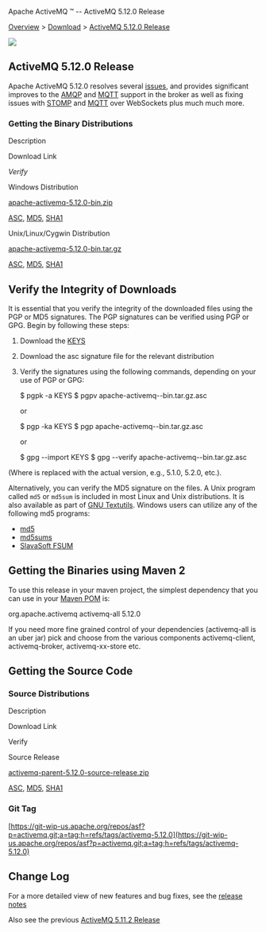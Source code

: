 Apache ActiveMQ ™ -- ActiveMQ 5.12.0 Release 

[Overview](overview.md) > [Download](OverviewOverview/Overview/download.md) > [ActiveMQ 5.12.0 Release](Overview/Download/activemq-5120-release.md)


![](/images/activemq-5.x-box-reflection.png)

ActiveMQ 5.12.0 Release
-----------------------

Apache ActiveMQ 5.12.0 resolves several [issues](https://issues.apache.org/jira/secure/ReleaseNote.jspa?projectId=12311210&version=12329258), and provides significant improves to the [AMQP](Connectivity/Protocols/amqp.md) and [MQTT](Connectivity/ProtocolsConnectivity/Protocols/Connectivity/Protocols/mqtt.md) support in the broker as well as fixing issues with [STOMP](Connectivity/Protocols/stomp.md) and [MQTT](Connectivity/ProtocolsConnectivity/Protocols/Connectivity/Protocols/mqtt.md) over WebSockets plus much much more.

### Getting the Binary Distributions

Description

Download Link

_Verify_

Windows Distribution

[apache-activemq-5.12.0-bin.zip](https://archive.apache.org/dist/activemq/5.12.0/apache-activemq-5.12.0-bin.zip)

[ASC](https://archive.apache.org/dist/activemq/5.12.0/apache-activemq-5.12.0-bin.zip.asc), [MD5](https://archive.apache.org/dist/activemq/5.12.0/apache-activemq-5.12.0-bin.zip.md5), [SHA1](https://archive.apache.org/dist/activemq/5.12.0/apache-activemq-5.12.0-bin.zip.sha1)

Unix/Linux/Cygwin Distribution

[apache-activemq-5.12.0-bin.tar.gz](https://archive.apache.org/dist/activemq/5.12.0/apache-activemq-5.12.0-bin.tar.gz)

[ASC](https://archive.apache.org/dist/activemq/5.12.0/apache-activemq-5.12.0-bin.tar.gz.asc), [MD5](https://archive.apache.org/dist/activemq/5.12.0/apache-activemq-5.12.0-bin.tar.gz.md5), [SHA1](https://archive.apache.org/dist/activemq/5.12.0/apache-activemq-5.12.0-bin.tar.gz.sha1)

Verify the Integrity of Downloads
---------------------------------

It is essential that you verify the integrity of the downloaded files using the PGP or MD5 signatures. The PGP signatures can be verified using PGP or GPG. Begin by following these steps:

1.  Download the [KEYS](http://www.apache.org/dist/activemq/KEYS)
2.  Download the asc signature file for the relevant distribution
3.  Verify the signatures using the following commands, depending on your use of PGP or GPG:
    
    $ pgpk -a KEYS
    $ pgpv apache-activemq-<version>-bin.tar.gz.asc
    
    or
    
    $ pgp -ka KEYS
    $ pgp apache-activemq-<version>-bin.tar.gz.asc
    
    or
    
    $ gpg --import KEYS
    $ gpg --verify apache-activemq-<version>-bin.tar.gz.asc
    

(Where <version> is replaced with the actual version, e.g., 5.1.0, 5.2.0, etc.).

Alternatively, you can verify the MD5 signature on the files. A Unix program called `md5` or `md5sum` is included in most Linux and Unix distributions. It is also available as part of [GNU Textutils](http://www.gnu.org/software/textutils/textutils.html). Windows users can utilize any of the following md5 programs:

*   [md5](http://www.fourmilab.ch/md5/)
*   [md5sums](http://www.pc-tools.net/win32/md5sums/)
*   [SlavaSoft FSUM](http://www.slavasoft.com/fsum/)

Getting the Binaries using Maven 2
----------------------------------

To use this release in your maven project, the simplest dependency that you can use in your [Maven POM](http://maven.apache.org/guides/introduction/introduction-to-the-pom.html) is:

<dependency>
  <groupId>org.apache.activemq</groupId>
  <artifactId>activemq-all</artifactId>
  <version>5.12.0</version>
</dependency>

If you need more fine grained control of your dependencies (activemq-all is an uber jar) pick and choose from the various components activemq-client, activemq-broker, activemq-xx-store etc.

Getting the Source Code
-----------------------

### Source Distributions

Description

Download Link

Verify

Source Release

[activemq-parent-5.12.0-source-release.zip](http://www.apache.org/dyn/closer.cgi?path=/activemq/5.12.0/activemq-parent-5.12.0-source-release.zip)

[ASC](https://www.apache.org/dist/activemq/5.12.0/activemq-parent-5.12.0-source-release.zip.asc), [MD5](https://www.apache.org/dist/activemq/5.12.0/activemq-parent-5.12.0-source-release.zip.md5), [SHA1](https://www.apache.org/dist/activemq/5.12.0/activemq-parent-5.12.0-source-release.zip.sha1)

### Git Tag

[https://git-wip-us.apache.org/repos/asf?p=activemq.git;a=tag;h=refs/tags/activemq-5.12.0](https://git-wip-us.apache.org/repos/asf?p=activemq.git;a=tag;h=refs/tags/activemq-5.12.0)

Change Log
----------

For a more detailed view of new features and bug fixes, see the [release notes](https://issues.apache.org/jira/secure/ReleaseNote.jspa?projectId=12311210&version=12329258)

Also see the previous [ActiveMQ 5.11.2 Release](Overview/Download/activemq-5112-release.md)

